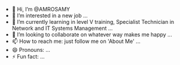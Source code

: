 - 👋 Hi, I’m @AMROSAMY
- 👀 I’m interested in a new job ...
- 🌱 I’m currently learning in level V training, Specialist Technician in Network and IT Systems Management ...
- 💞️ I’m looking to collaborate on whatever way makes me happy ...
- 📫 How to reach me: just follow me on 'About Me' ...
- 😄 Pronouns: ...
- ⚡ Fun fact: ...

<!---
AMROSAMY/AMROSAMY is a ✨ special ✨ repository because its `README.md` (this file) appears on your GitHub profile.
You can click the Preview link to take a look at your changes.
--->
